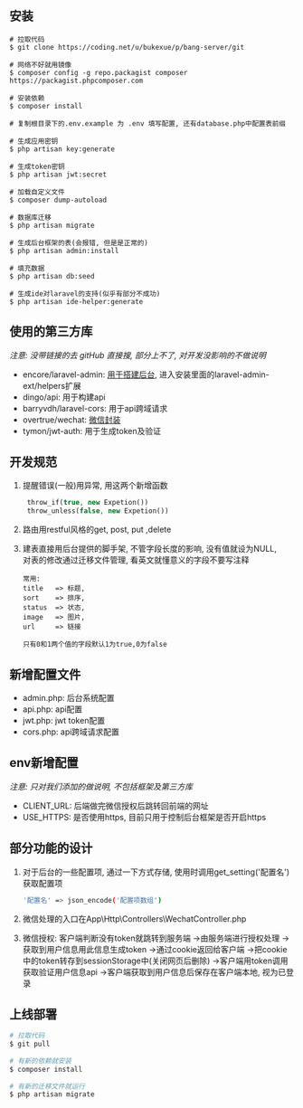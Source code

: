 ## 安装

```base
# 拉取代码
$ git clone https://coding.net/u/bukexue/p/bang-server/git
  
# 网络不好就用镜像
$ composer config -g repo.packagist composer https://packagist.phpcomposer.com
 
# 安装依赖
$ composer install
  
# 复制根目录下的.env.example 为 .env 填写配置, 还有database.php中配置表前缀
  
# 生成应用密钥
$ php artisan key:generate
  
# 生成token密钥
$ php artisan jwt:secret
  
# 加载自定义文件
$ composer dump-autoload
  
# 数据库迁移
$ php artisan migrate
  
# 生成后台框架的表(会报错, 但是是正常的)
$ php artisan admin:install
  
# 填充数据
$ php artisan db:seed
  
# 生成ide对laravel的支持(似乎有部分不成功)
$ php artisan ide-helper:generate

```


## 使用的第三方库

*注意: 没带链接的去 gitHub 直接搜, 部分上不了, 对开发没影响的不做说明*

* encore/laravel-admin: [用于搭建后台](http://laravel-admin.org/docs/#/zh/), 进入安装里面的laravel-admin-ext/helpers扩展
* dingo/api: 用于构建api
* barryvdh/laravel-cors: 用于api跨域请求
* overtrue/wechat: [微信封装](https://easywechat.org/zh-cn/docs/index.html)
* tymon/jwt-auth: 用于生成token及验证


## 开发规范

1. 提醒错误(一般)用异常, 用这两个新增函数
    ```php
     throw_if(true, new Expetion())
     throw_unless(false, new Expetion())
    ```
    
2. 路由用restful风格的get, post, put ,delete

3. 建表直接用后台提供的脚手架, 不管字段长度的影响, 没有值就设为NULL, 
    <br>对表的修改通过迁移文件管理, 看英文就懂意义的字段不要写注释
    ```base
    常用:
    title   => 标题,
    sort    => 排序,
    status  => 状态,
    image   => 图片,
    url     => 链接
      
    只有0和1两个值的字段默认1为true,0为false
    ```
   
## 新增配置文件

* admin.php: 后台系统配置
* api.php: api配置
* jwt.php: jwt token配置
* cors.php: api跨域请求配置

## env新增配置
*注意: 只对我们添加的做说明, 不包括框架及第三方库*
* CLIENT_URL: 后端做完微信授权后跳转回前端的网址
* USE_HTTPS: 是否使用https, 目前只用于控制后台框架是否开启https
   
## 部分功能的设计

1. 对于后台的一些配置项, 通过一下方式存储, 使用时调用get_setting('配置名')获取配置项

    ```bash
    '配置名' => json_encode('配置项数组')
    ```
    
2. 微信处理的入口在App\Http\Controllers\WechatController.php

3. 微信授权: 客户端判断没有token就跳转到服务端
            ->由服务端进行授权处理
            ->获取到用户信息用此信息生成token
            ->通过cookie返回给客户端
            ->把cookie中的token转存到sessionStorage中(关闭网页后删除)
            ->客户端用token调用获取验证用户信息api
            ->客户端获取到用户信息后保存在客户端本地, 视为已登录

## 上线部署

```bash
# 拉取代码
$ git pull
      
# 有新的依赖就安装
$ composer install
    
# 有新的迁移文件就运行
$ php artisan migrate
```